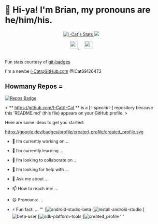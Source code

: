 # 👋 Hi-ya! I'm Brian, my pronouns are he/him/his.

<p align="center">
  <a href="https://github.com/I-Cat" class="rich-diff-level-one">
    <img src="https://github-readme-stats.vercel.app/api?username=I-Cat&title_color=333&text_color=777" alt="I-Cat's Stats" >
    <img src="https://img.shields.io/badge/Made%20with-%E2%9D%A4-red.svg?colorB=11a9f7">
  </a>
</p>

<p align="center">
  <a href="https://linkedin.com/in/%%%%%%">
    <img src="https://img.icons8.com/color/48/000000/linkedin-circled.png" width="26px"/>
  </a>
  &emsp;
  <a href="https://twitter.com/ICat69126473">
    <img src="https://img.icons8.com/color/48/000000/twitter-circled.png" width="26px"/>
  </a>
  <br><br>
  
  Fun stats courtesy of [git-badges](https://pufler.dev/git-badges) 
  
  I'm a newbe I-Cat@GitHub.com 
              @ICat69126473

## Howmany Repos =
[![Repos Badge](https://badges.pufler.dev/repos/I-Cat)](https://badges.pufler.dev)

< ** https://github.com/I-Cat/I-Cat ** is a [✨_special_✨] repository because this 'README.md' (this file) appears on your GitHub profile. >

Here are some ideas to get you started:

https://google.dev/badges/profile/created-profile/created_profile.svg

+ 🔭 I’m currently working on ...

+ 🌱 I’m currently learning ...

+ 👯 I’m looking to collaborate on ..

+ 🤔 I’m looking for help with ...

+ 💬 Ask me about ...

+ 📫 How to reach me: ...

+ 😄 Pronouns: ...

+ ⚡ Fun fact: ...
'''
[![android-studio-beta](https://google.dev/badges/activity/android/install-android-studio-beta/badge.svg)
[![install-android-studio](https://google.dev/badges/activity/android/install-android-studio/badge.svg)
[![beta-user](https://google.dev/badges/events/beta/beta-user.svg)
[![sdk-platform-tools](https://google.dev/badges/activity/android/sdk-platform-tools/badge.svg)
[![created_profile](https://google.dev/badges/profile/created-profile/created_profile.svg)
'''
